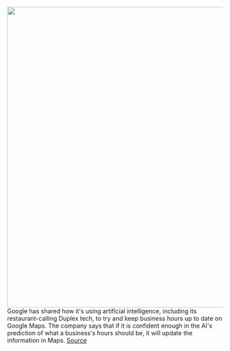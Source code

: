 <img src='https://cdn.vox-cdn.com/thumbor/au4N-N01vb8kKhiQG2P53YQJtU0=/0x0:2040x1360/1200x800/filters:focal(857x517:1183x843)/cdn.vox-cdn.com/uploads/chorus_image/image/70722265/acastro_180427_1777_0001.0.jpg' width='700px' /><br/>
Google has shared how it's using artificial intelligence, including its restaurant-calling Duplex tech, to try and keep business hours up to date on Google Maps. The company says that if it is confident enough in the AI's prediction of what a business's hours should be, it will update the information in Maps.
<a href='https://www.theverge.com/2022/4/7/23014122/google-maps-ai-business-hours-speed-limit-signs'> Source <a/>